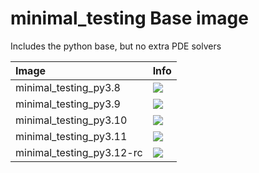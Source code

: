 
# minimal_testing Base image

Includes the python base, but no extra PDE solvers

| Image  | Info |
| :----- | :--- |
| minimal_testing_py3.8 | [![](https://img.shields.io/docker/pulls/pymor/minimal_testing_py3.8.svg)](https://hub.docker.com/repository/docker/pymor/minimal_testing_py3.8 "minimal_testing mixin") |
| minimal_testing_py3.9 | [![](https://img.shields.io/docker/pulls/pymor/minimal_testing_py3.9.svg)](https://hub.docker.com/repository/docker/pymor/minimal_testing_py3.9 "minimal_testing mixin") |
| minimal_testing_py3.10 | [![](https://img.shields.io/docker/pulls/pymor/minimal_testing_py3.10.svg)](https://hub.docker.com/repository/docker/pymor/minimal_testing_py3.10 "minimal_testing mixin") |
| minimal_testing_py3.11 | [![](https://img.shields.io/docker/pulls/pymor/minimal_testing_py3.11.svg)](https://hub.docker.com/repository/docker/pymor/minimal_testing_py3.11 "minimal_testing mixin") |
| minimal_testing_py3.12-rc | [![](https://img.shields.io/docker/pulls/pymor/minimal_testing_py3.12-rc.svg)](https://hub.docker.com/repository/docker/pymor/minimal_testing_py3.12-rc "minimal_testing mixin") |
